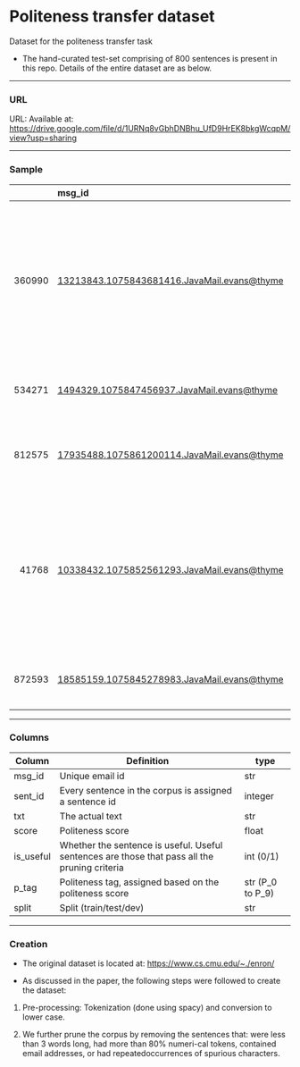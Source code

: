 # Politeness transfer dataset

Dataset for the politeness transfer task

- The hand-curated test-set comprising of 800 sentences is present in this repo.  Details of the entire dataset are as below.
---

### URL

URL: Available at: https://drive.google.com/file/d/1URNq8vGbhDNBhu_UfD9HrEK8bkgWcqpM/view?usp=sharing

---

### Sample

|        | msg_id                                        |   sent_id | txt                                                                                                                                                              |      score |   is_useful | p_tag   | split   |
|-------:|:----------------------------------------------|----------:|:-----------------------------------------------------------------------------------------------------------------------------------------------------------------|-----------:|------------:|:--------|:--------|
| 360990 | <13213843.1075843681416.JavaMail.evans@thyme> |       458 | although it is not illegal under california or u.s. antitrust law for a firm to exercise its market power , it is illegal to do so under the federal power act . | 0.00694478 |           1 | P_0     | test    |
| 534271 | <1494329.1075847456937.JavaMail.evans@thyme>  |         7 | and i have made the changes in profile manager .                                                                                                                 | 0.888002   |           1 | P_8     | train   |
| 812575 | <17935488.1075861200114.JavaMail.evans@thyme> |        12 | investigators think yemeni man was meant to be 20th hijacker                                                                                                     | 0.291539   |           1 | P_2     | train   |
|  41768 | <10338432.1075852561293.JavaMail.evans@thyme> |         2 | we recognize that this is a difficult time in many respects - we would like your input to determine if we have to cancel one or both of these trips .            | 0.969205   |           1 | P_9     | val     |
| 872593 | <18585159.1075845278983.JavaMail.evans@thyme> |        10 | there are two tabs , one tab contains the days                                                                                                                   | 0.618491   |           1 | P_6     | train   |


---

### Columns 

| Column    	| Definition                                                                                    	| type             	|
|-----------	|-----------------------------------------------------------------------------------------------	|------------------	|
| msg_id    	| Unique email id                                                                               	| str              	|
| sent_id   	| Every sentence in the corpus is assigned a sentence id                                        	| integer          	|
| txt       	| The actual text                                                                               	|  str                	|
| score     	| Politeness score                                                                              	| float            	|
| is_useful 	| Whether the sentence is useful. Useful sentences are those that pass all the pruning criteria 	| int (0/1)        	|
| p_tag     	| Politeness tag, assigned based on the politeness score                                        	| str (P_0 to P_9) 	|
| split     	| Split (train/test/dev)                                                                        	| str              	|


---

### Creation

- The original dataset is located at: https://www.cs.cmu.edu/~./enron/


- As discussed in the paper, the following steps were followed to create the dataset:


1.  Pre-processing: Tokenization (done using spacy) and conversion to lower case.

2.  We further prune the corpus by removing the sentences that: were less than 3 words long, had more than 80% numeri-cal tokens, contained email addresses, or had repeatedoccurrences of spurious characters.




